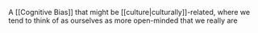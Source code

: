 A [[Cognitive Bias]] that might be [[culture|culturally]]-related, where we tend to think of as ourselves as more open-minded that we really are